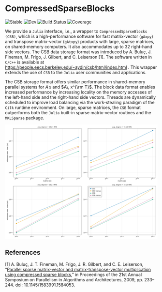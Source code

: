# CompressedSparseBlocks

[![Stable](https://img.shields.io/badge/docs-stable-blue.svg)](https://fcdimitr.github.io/CompressedSparseBlocks.jl/stable)
[![Dev](https://img.shields.io/badge/docs-dev-blue.svg)](https://fcdimitr.github.io/CompressedSparseBlocks.jl/dev)
[![Build Status](https://github.com/fcdimitr/CompressedSparseBlocks.jl/actions/workflows/CI.yml/badge.svg?branch=main)](https://github.com/fcdimitr/CompressedSparseBlocks.jl/actions/workflows/CI.yml?query=branch%3Amain)
[![Coverage](https://codecov.io/gh/fcdimitr/CompressedSparseBlocks.jl/branch/main/graph/badge.svg)](https://codecov.io/gh/fcdimitr/CompressedSparseBlocks.jl)

We provide a `Julia` interface, i.e., a wrapper to
`CompressedSparseBlocks (CSB)`, which is a high-performance software
for fast matrix-vector (`gAxpy`) and transpose matrix-vector
(`gAtxpy`) products with large, sparse matrices, on shared-memory
computers. It also accommodates up to 32 right-hand side vectors. The
CSB data storage format was introduced by A. Buluç, J. Fineman,
M. Frigo, J. Gilbert, and C. Leiserson [1]. The software written in
`C/C++` is available at
https://people.eecs.berkeley.edu/~aydin/csb/html/index.html .  This
wrapper extends the use of `CSB` to the `Julia` user communities and
applications.

The CSB storage format offers similar performance in shared-memory
parallel systems for $A\, x$ and $A\, x^{\rm T}$. The block data
format enables increased performance by increasing locality on the
memory accesses of the left-hand side and the right-hand side vectors.
Threads are dynamically scheduled to improve load balancing via the
work-stealing paradigm of the `Cilk` runtime environment. On large,
sparse matrices, the `CSB` format outperforms both the `Julia`
built-in sparse matrix-vector routines and the `MKLSparse` package.

![benchmark-results.png](https://github.com/fcdimitr/CompressedSparseBlocks.jl/blob/main/benchmarks/benchmark-results.png)

## References

[1] A. Buluç, J. T. Fineman, M. Frigo, J. R. Gilbert, and
C. E. Leiserson, “[Parallel sparse matrix-vector and
matrix-transpose-vector multiplication using compressed sparse
blocks](http://dx.doi.org/10.1145/1583991.1584053),” in Proceedings of
the 21st Annual Symposium on Parallelism in Algorithms and
Architectures, 2009, pp. 233–244.  doi: 10.1145/1583991.1584053.

